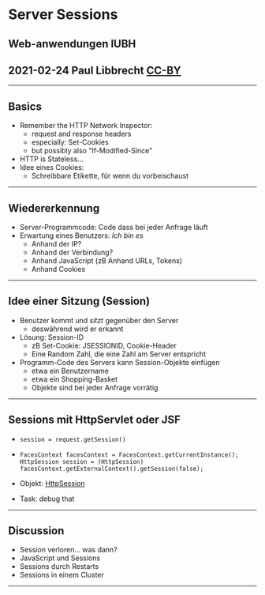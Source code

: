 # Server Sessions

## Web-anwendungen IUBH
## 2021-02-24 Paul Libbrecht [CC-BY](https://creativecommons.org/licenses/by/4.0/) 

--- 

## Basics

* Remember the HTTP Network Inspector:
	* request and response headers
	* especially: Set-Cookies
	* but possibly also "If-Modified-Since"
* HTTP is Stateless...
* Idee eines Cookies:
	* Schreibbare Etikette, für wenn du vorbeischaust
--- 

## Wiedererkennung

* Server-Programmcode: Code dass bei jeder Anfrage läuft
* Erwartung eines Benutzers: _Ich bin es_
	* Anhand der IP?
	* Anhand der Verbindung?
	* Anhand JavaScript (zB Anhand URLs, Tokens)
	* Anhand Cookies

--- 

## Idee einer Sitzung (Session)

* Benutzer kommt und _sitzt_ gegenüber den Server
	* deswährend wird er erkannt
* Lösung: Session-ID
	* zB Set-Cookie: JSESSIONID, Cookie-Header
	* Eine Random Zahl, die eine Zahl am Server entspricht
* Programm-Code des Servers kann Session-Objekte einfügen
	* etwa ein Benutzername
	* etwa ein Shopping-Basket
	* Objekte sind bei jeder Anfrage vorrätig

--- 

## Sessions mit HttpServlet oder JSF

* `session = request.getSession()`
* `FacesContext facesContext = FacesContext.getCurrentInstance();`
`HttpSession session = (HttpSession)` `facesContext.getExternalContext().getSession(false);`

* Objekt: [HttpSession](https://docs.oracle.com/javaee/6/api/javax/servlet/http/HttpSession.html)
* Task: debug that
--- 

## Discussion

* Session verloren... was dann?
* JavaScript und Sessions
* Sessions durch Restarts
* Sessions in einem Cluster

--- 
